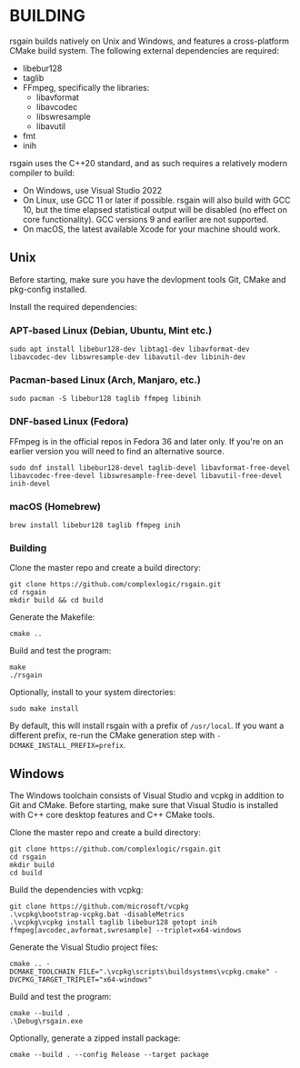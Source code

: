 # BUILDING
rsgain builds natively on Unix and Windows, and features a cross-platform CMake build system. The following external dependencies are required:
- libebur128
- taglib
- FFmpeg, specifically the libraries:
	+ libavformat
	+ libavcodec
	+ libswresample
	+ libavutil
- fmt
- inih

rsgain uses the C++20 standard, and as such requires a relatively modern compiler to build:
- On Windows, use Visual Studio 2022
- On Linux, use GCC 11 or later if possible. rsgain will also build with GCC 10, but the time elapsed statistical output will be disabled (no effect on core functionality). GCC versions 9 and earlier are not supported.
- On macOS, the latest available Xcode for your machine should work.

## Unix
Before starting, make sure you have the devlopment tools Git, CMake and pkg-config installed.

Install the required dependencies:

### APT-based Linux (Debian, Ubuntu, Mint etc.)
```
sudo apt install libebur128-dev libtag1-dev libavformat-dev libavcodec-dev libswresample-dev libavutil-dev libinih-dev
```
### Pacman-based Linux (Arch, Manjaro, etc.)
```
sudo pacman -S libebur128 taglib ffmpeg libinih
```
### DNF-based Linux (Fedora)
FFmpeg is in the official repos in Fedora 36 and later only. If you're on an earlier version you will need to find an alternative source.
```
sudo dnf install libebur128-devel taglib-devel libavformat-free-devel libavcodec-free-devel libswresample-free-devel libavutil-free-devel inih-devel
```
### macOS (Homebrew)
```
brew install libebur128 taglib ffmpeg inih
```

### Building
Clone the master repo and create a build directory:
```
git clone https://github.com/complexlogic/rsgain.git
cd rsgain
mkdir build && cd build
```
Generate the Makefile:
```
cmake ..
```
Build and test the program:
```
make
./rsgain
```
Optionally, install to your system directories:
```
sudo make install
```
By default, this will install rsgain with a prefix of `/usr/local`. If you want a different prefix, re-run the CMake generation step with `-DCMAKE_INSTALL_PREFIX=prefix`.

## Windows
The Windows toolchain consists of Visual Studio and vcpkg in addition to Git and CMake. Before starting, make sure that Visual Studio is installed with C++ core desktop features and C++ CMake tools.

Clone the master repo and create a build directory:
```
git clone https://github.com/complexlogic/rsgain.git
cd rsgain
mkdir build
cd build
```
Build the dependencies with vcpkg:
```
git clone https://github.com/microsoft/vcpkg
.\vcpkg\bootstrap-vcpkg.bat -disableMetrics
.\vcpkg\vcpkg install taglib libebur128 getopt inih ffmpeg[avcodec,avformat,swresample] --triplet=x64-windows
```
Generate the Visual Studio project files:
```
cmake .. -DCMAKE_TOOLCHAIN_FILE=".\vcpkg\scripts\buildsystems\vcpkg.cmake" -DVCPKG_TARGET_TRIPLET="x64-windows"
```
Build and test the program:
```
cmake --build .
.\Debug\rsgain.exe
```
Optionally, generate a zipped install package:
```
cmake --build . --config Release --target package
```